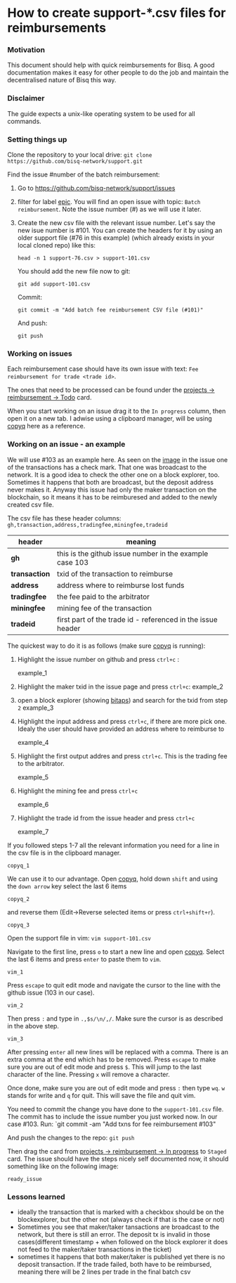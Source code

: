 # How to create support-*.csv files for reimbursements

### Motivation
This document should help with quick reimbursements for Bisq. A good documentation makes it easy for other people to do the job and maintain the decentralised nature of Bisq this way.

### Disclaimer
The guide expects a unix-like operating system to be used for all commands.

### Setting things up
Clone the repository to your local drive:
`git clone https://github.com/bisq-network/support.git`

Find the issue #number of the batch reimbursement:
1. Go to https://github.com/bisq-network/support/issues
2. filter for label [epic](https://github.com/bisq-network/support/labels/Epic). You will find an open issue with topic: `Batch reimbursement`. Note the issue number (#) as we will use it later.
3. Create the new csv file with the relevant issue number. Let's say the new isue number is #101. You can create the headers for it by using an older support file (#76 in this example) (which already exists in your local cloned repo) like this:

    `head -n 1 support-76.csv > support-101.csv`
    
    You should add the new file now to git:
    
    `git add support-101.csv`
    
    Commit:
    
    `git commit -m "Add batch fee reimbursement CSV file (#101)"`
    
    And push:
    
    `git push`

### Working on issues
Each reimbursement case should have its own issue with text: `Fee reimbursement for trade <trade id>`.

The ones that need to be processed can be found under the [projects -> reimbursement -> Todo](https://github.com/bisq-network/support/projects/1) card.

When you start working on an issue drag it to the `In progress` column, then open it on a new tab. I adwise using a clipboard manager, will be using [copyq](https://hluk.github.io/CopyQ/) here as a reference.

### Working on an issue - an example

We will use #103 as an example here. 
As seen on the [image](https://user-images.githubusercontent.com/301810/39520263-460060c6-4e0a-11e8-886c-9a1bc9d681c4.png) in the issue one of the transactions has a check mark. That one was broadcast to the network. It is a good idea to check the other one on a block explorer, too. Sometimes it happens that both are broadcast, but the deposit address never makes it. Anyway this issue had only the maker transaction on the blockchain, so it means it has to be reimburesed and added to the newly created csv file.

The csv file has these header columns: `gh,transaction,address,tradingfee,miningfee,tradeid`

header|meaning
------|-------
**gh**|this is the github issue number in the example case 103
**transaction**|txid of the transaction to reimburse
**address**|address where to reimburse lost funds
**tradingfee**|the fee paid to the arbitrator
**miningfee**|mining fee of the transaction
**tradeid**|first part of the trade id - referenced in the issue header

The quickest way to do it is as follows (make sure [copyq](https://hluk.github.io/CopyQ/) is running):

1. Highlight the issue number on github and press `ctrl+c` :

    example_1
2. Highlight the maker txid in the issue page and press `ctrl+c`:
    example_2
    
3. open a block explorer (showing [bitaps](https://bitaps.com)) and search for the txid from step `2`
   example_3
   
4. Highlight the input address and press `ctrl+c`, if there are more pick one. Idealy the user should have provided an address where to reimburse to

    example_4
    
5. Highlight the first output addres and press `ctrl+c`. This is the trading fee to the arbitrator.

   example_5
   
6. Highlight the mining fee and press `ctrl+c`

   example_6
   
7. Highlight the trade id from the issue header and press `ctrl+c`

   example_7
   
If you followed steps 1-7 all the relevant information you need for a line in the csv file is in the clipboard manager. 

    copyq_1

We can use it to our advantage. Open [copyq](https://hluk.github.io/CopyQ/), hold down `shift` and using the `down arrow` key select the last 6 items 

    copyq_2

and reverse them (Edit->Reverse selected items or press `ctrl+shift+r`).

    copyq_3

Open the support file in vim:
    `vim support-101.csv`
    
Navigate to the first line, press `o` to start a new line and open [copyq](https://hluk.github.io/CopyQ/). Select the last 6 items and press `enter` to paste them to `vim`. 

    vim_1

Press `escape` to quit edit mode and navigate the cursor to the line with the github issue (103 in our case). 

    vim_2

Then press `:` and type in `.,$s/\n/,/`. Make sure the cursor is as described in the above step.

    vim_3

After pressing `enter` all new lines will be replaced with a comma. There is an extra comma at the end which has to be removed. Press `escape` to make sure you are out of edit mode and press `$`. This will jump to the last character of the line. Pressing `x` will remove a character. 

Once done, make sure you are out of edit mode and press `:` then type `wq`. `w` stands for write and `q` for quit. This will save the file and quit vim.

You need to commit the change you have done to the `support-101.csv` file. The commit has to include the issue number you just worked now. In our case #103. Run:
    `git commit -am "Add txns for fee reimbursement #103"
    
And push the changes to the repo:
    `git push`
    
Then drag the card from [projects -> reimbursement -> In progress](https://github.com/bisq-network/support/projects/1) to `Staged` card. The issue should have the steps nicely self documented now, it should something like on the following image:

    ready_issue

### Lessons learned

- ideally the transaction that is marked with a checkbox should be on the blockexplorer, but the other not (always check if that is the case or not)
- Sometimes you see that maker/taker tansactions are broadcast to the network, but there is still an error. The deposit tx is invalid in those cases(different timestamp + when followed on the block explorer it does not feed to the maker/taker transactions in the ticket)
- sometimes it happens that both maker/taker is published yet there is no deposit transaction. If the trade failed, both have to be reimbursed, meaning there will be 2 lines per trade in the final batch csv
